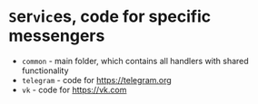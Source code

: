 # `S`er`v`i`c`es, code for specific messengers

- `common` - main folder, which
contains all handlers with shared
functionality
- `telegram` - code for https://telegram.org
- `vk` - code for https://vk.com
